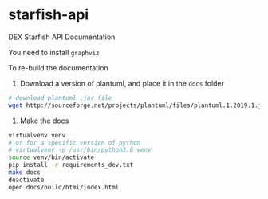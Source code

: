 # starfish-api
DEX Starfish API Documentation

You need to install `graphviz`

To re-build the documentation

1. Download a version of plantuml, and place it in the `docs` folder

```bash
# download plantuml .jar file
wget http://sourceforge.net/projects/plantuml/files/plantuml.1.2019.1.jar/download -O docs/plantuml.jar
```

1. Make the docs
```bash
virtualvenv venv
# or for a specific version of python
# virtualvenv -p /usr/bin/python3.6 venv
source venv/bin/activate
pip install -r requirements_dev.txt
make docs
deactivate
open docs/build/html/index.html
```
